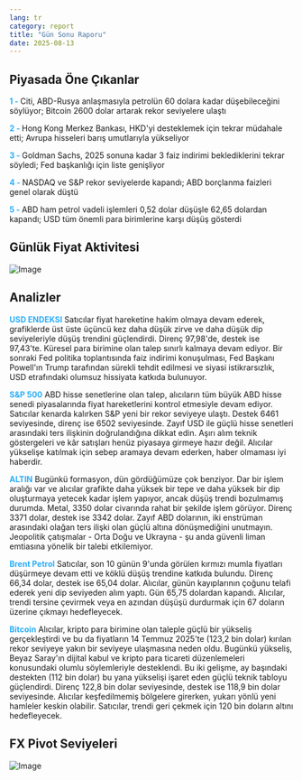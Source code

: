 ```yaml
---
lang: tr
category: report
title: "Gün Sonu Raporu"
date: 2025-08-13
---
```



<h2>Piyasada Öne Çıkanlar</h2>
<strong style="color: #2caef7;">1 - </strong> Citi, ABD-Rusya anlaşmasıyla petrolün 60 dolara kadar düşebileceğini söylüyor; Bitcoin 2600 dolar artarak rekor seviyelere ulaştı

<strong style="color: #2caef7;">2 - </strong> Hong Kong Merkez Bankası, HKD'yi desteklemek için tekrar müdahale etti; Avrupa hisseleri barış umutlarıyla yükseliyor


<strong style="color: #2caef7;">3 - </strong> Goldman Sachs, 2025 sonuna kadar 3 faiz indirimi beklediklerini tekrar söyledi; Fed başkanlığı için liste genişliyor

<strong style="color: #2caef7;">4 - </strong> NASDAQ ve S&P rekor seviyelerde kapandı; ABD borçlanma faizleri genel olarak düştü

<strong style="color: #2caef7;">5 - </strong> ABD ham petrol vadeli işlemleri 0,52 dolar düşüşle 62,65 dolardan kapandı; USD tüm önemli para birimlerine karşı düşüş gösterdi



<h2>Günlük Fiyat Aktivitesi</h2>
<img src="https://markleighedu.github.io/img/Aug-2025/13-Aug-2025/price.jpg" alt="Image"/>

<h2>Analizler</h2>
<strong style="color: #2caef7;">USD ENDEKSI</strong> Satıcılar fiyat hareketine hakim olmaya devam ederek, grafiklerde üst üste üçüncü kez daha düşük zirve ve daha düşük dip seviyeleriyle düşüş trendini güçlendirdi. Direnç 97,98'de, destek ise 97,43'te. Küresel para birimine olan talep sınırlı kalmaya devam ediyor. Bir sonraki Fed politika toplantısında faiz indirimi konuşulması, Fed Başkanı Powell'ın Trump tarafından sürekli tehdit edilmesi ve siyasi istikrarsızlık, USD etrafındaki olumsuz hissiyata katkıda bulunuyor.

<strong style="color: #2caef7;">S&P 500</strong> ABD hisse senetlerine olan talep, alıcıların tüm büyük ABD hisse senedi piyasalarında fiyat hareketlerini kontrol etmesiyle devam ediyor. Satıcılar kenarda kalırken S&P yeni bir rekor seviyeye ulaştı. Destek 6461 seviyesinde, direnç ise 6502 seviyesinde. Zayıf USD ile güçlü hisse senetleri arasındaki ters ilişkinin doğrulandığına dikkat edin. Aşırı alım teknik göstergeleri ve kâr satışları henüz piyasaya girmeye hazır değil. Alıcılar yükselişe katılmak için sebep aramaya devam ederken, haber olmaması iyi haberdir.

<strong style="color: #2caef7;">ALTIN</strong> Bugünkü formasyon, dün gördüğümüze çok benziyor. Dar bir işlem aralığı var ve alıcılar grafikte daha yüksek bir tepe ve daha yüksek bir dip oluşturmaya yetecek kadar işlem yapıyor, ancak düşüş trendi bozulmamış durumda. Metal, 3350 dolar civarında rahat bir şekilde işlem görüyor. Direnç 3371 dolar, destek ise 3342 dolar. Zayıf ABD dolarının, iki enstrüman arasındaki olağan ters ilişki olan güçlü altına dönüşmediğini unutmayın. Jeopolitik çatışmalar - Orta Doğu ve Ukrayna - şu anda güvenli liman emtiasına yönelik bir talebi etkilemiyor.

<strong style="color: #2caef7;">Brent Petrol</strong> Satıcılar, son 10 günün 9'unda görülen kırmızı mumla fiyatları düşürmeye devam etti ve köklü düşüş trendine katkıda bulundu. Direnç 66,34 dolar, destek ise 65,04 dolar. Alıcılar, günün kayıplarının çoğunu telafi ederek yeni dip seviyeden alım yaptı. Gün 65,75 dolardan kapandı. Alıcılar, trendi tersine çevirmek veya en azından düşüşü durdurmak için 67 doların üzerine çıkmayı hedefleyecek.

<strong style="color: #2caef7;">Bitcoin</strong> Alıcılar, kripto para birimine olan taleple güçlü bir yükseliş gerçekleştirdi ve bu da fiyatların 14 Temmuz 2025'te (123,2 bin dolar) kırılan rekor seviyeye yakın bir seviyeye ulaşmasına neden oldu. Bugünkü yükseliş, Beyaz Saray'ın dijital kabul ve kripto para ticareti düzenlemeleri konusundaki olumlu söylemleriyle desteklendi. Bu iki gelişme, ay başındaki destekten (112 bin dolar) bu yana yükselişi işaret eden güçlü teknik tabloyu güçlendirdi. Direnç 122,8 bin dolar seviyesinde, destek ise 118,9 bin dolar seviyesinde. Alıcılar keşfedilmemiş bölgelere girerken, yukarı yönlü yeni hamleler keskin olabilir. Satıcılar, trendi geri çekmek için 120 bin doların altını hedefleyecek.



<h2>FX Pivot Seviyeleri</h2>
<img src="https://markleighedu.github.io/img/Aug-2025/13-Aug-2025/pivot.jpg" alt="Image"/>